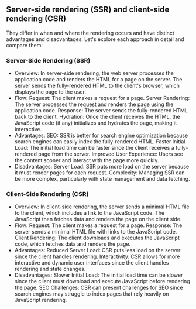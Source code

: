 
## Server-side rendering (SSR) and client-side rendering (CSR) 
They differ in when and where the rendering occurs and have distinct advantages and disadvantages. Let's explore each approach in detail and compare them:

### Server-Side Rendering (SSR)
- Overview: In server-side rendering, the web server processes the application code and renders the HTML for a page on the server. The server sends the fully-rendered HTML to the client's browser, which displays the page to the user.
- Flow:
Request: The client makes a request for a page.
Server Rendering: The server processes the request and renders the page using the application code.
Response: The server sends the fully-rendered HTML back to the client.
Hydration: Once the client receives the HTML, the JavaScript code (if any) initializes and hydrates the page, making it interactive.
- Advantages:
SEO: SSR is better for search engine optimization because search engines can easily index the fully-rendered HTML.
Faster Initial Load: The initial load time can be faster since the client receives a fully-rendered page from the server.
Improved User Experience: Users see the content sooner and interact with the page more quickly.
- Disadvantages:
Server Load: SSR puts more load on the server because it must render pages for each request.
Complexity: Managing SSR can be more complex, particularly with state management and data fetching.

### Client-Side Rendering (CSR)
- Overview: In client-side rendering, the server sends a minimal HTML file to the client, which includes a link to the JavaScript code. The JavaScript then fetches data and renders the page on the client side.
- Flow:
Request: The client makes a request for a page.
Response: The server sends a minimal HTML file with links to the JavaScript code.
Client Rendering: The client downloads and executes the JavaScript code, which fetches data and renders the page.
- Advantages:
Reduced Server Load: CSR puts less load on the server since the client handles rendering.
Interactivity: CSR allows for more interactive and dynamic user interfaces since the client handles rendering and state changes.
- Disadvantages:
Slower Initial Load: The initial load time can be slower since the client must download and execute JavaScript before rendering the page.
SEO Challenges: CSR can present challenges for SEO since search engines may struggle to index pages that rely heavily on JavaScript rendering.
